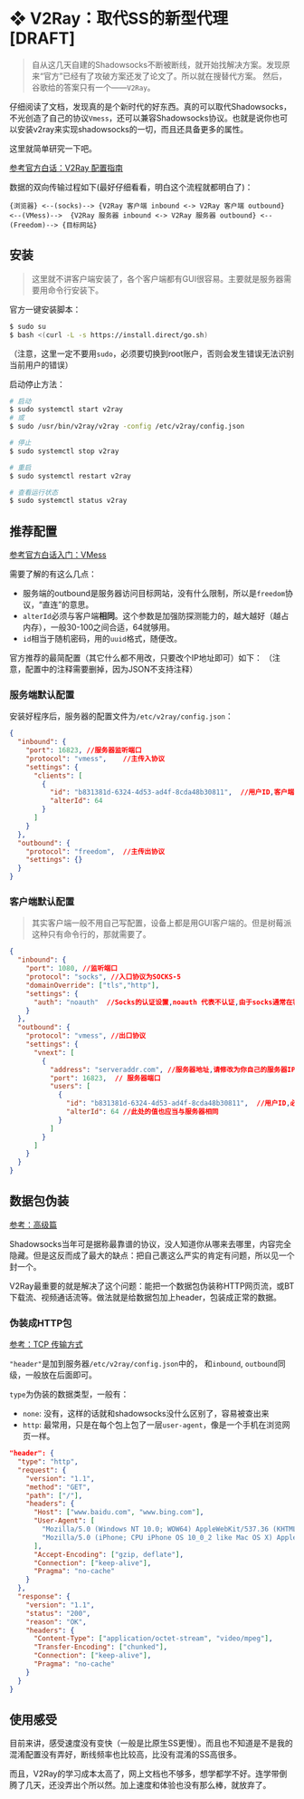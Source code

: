 # ❖ V2Ray：取代SS的新型代理 [DRAFT]

> 自从这几天自建的Shadowsocks不断被断线，就开始找解决方案。发现原来“官方”已经有了攻破方案还发了论文了。所以就在搜替代方案。
然后，谷歌给的答案只有一个——`V2Ray`。

仔细阅读了文档，发现真的是个新时代的好东西。真的可以取代Shadowsocks，不光创造了自己的协议`Vmess`，还可以兼容Shadowsocks协议。也就是说你也可以安装v2ray来实现shadowsocks的一切，而且还具备更多的属性。

这里就简单研究一下吧。

[参考官方白话：V2Ray 配置指南](https://toutyrater.github.io/)

数据的双向传输过程如下(最好仔细看看，明白这个流程就都明白了)：
```
{浏览器} <--(socks)--> {V2Ray 客户端 inbound <-> V2Ray 客户端 outbound} <--(VMess)-->  {V2Ray 服务器 inbound <-> V2Ray 服务器 outbound} <--(Freedom)--> {目标网站}
```

## 安装
> 这里就不讲客户端安装了，各个客户端都有GUI很容易。主要就是服务器需要用命令行安装下。


官方一键安装脚本：
```sh
$ sudo su
$ bash <(curl -L -s https://install.direct/go.sh)
```
（注意，这里一定不要用`sudo`，必须要切换到root账户，否则会发生错误无法识别当前用户的错误）



启动停止方法：
```sh
# 启动
$ sudo systemctl start v2ray
# 或
$ sudo /usr/bin/v2ray/v2ray -config /etc/v2ray/config.json

# 停止
$ sudo systemctl stop v2ray

# 重启
$ sudo systemctl restart v2ray

# 查看运行状态
$ sudo systemctl status v2ray
```



## 推荐配置

[参考官方白话入门：VMess](https://toutyrater.github.io/basic/vmess.html)

需要了解的有这么几点：
- 服务端的outbound是服务器访问目标网站，没有什么限制，所以是`freedom`协议，“直连”的意思。
- `alterId`必须与客户端**相同**。这个参数是加强防探测能力的，越大越好（越占内存），一般30-100之间合适，64就够用。
- `id`相当于随机密码，用的`uuid`格式，随便改。

官方推荐的最简配置（其它什么都不用改，只要改个IP地址即可）如下：
（注意，配置中的注释需要删掉，因为JSON不支持注释）


### 服务端默认配置
安装好程序后，服务器的配置文件为`/etc/v2ray/config.json`：
```json
{
  "inbound": {
    "port": 16823, //服务器监听端口
    "protocol": "vmess",    //主传入协议
    "settings": {
      "clients": [
        {
          "id": "b831381d-6324-4d53-ad4f-8cda48b30811",  //用户ID,客户端与服务器必须相同
          "alterId": 64
        }
      ]
    }
  },
  "outbound": {
    "protocol": "freedom",  //主传出协议
    "settings": {}
  }
}
```


### 客户端默认配置

> 其实客户端一般不用自己写配置，设备上都是用GUI客户端的。但是树莓派这种只有命令行的，那就需要了。

```json
{
  "inbound": {
    "port": 1080, //监听端口
    "protocol": "socks", //入口协议为SOCKS-5
    "domainOverride": ["tls","http"],
    "settings": {
      "auth": "noauth"  //Socks的认证设置,noauth 代表不认证,由于socks通常在客户端使用,所以这里不认证
    }
  },
  "outbound": {
    "protocol": "vmess", //出口协议
    "settings": {
      "vnext": [
        {
          "address": "serveraddr.com", //服务器地址,请修改为你自己的服务器IP或域名
          "port": 16823,  // 服务器端口
          "users": [
            {
              "id": "b831381d-6324-4d53-ad4f-8cda48b30811",  //用户ID,必须与服务器端配置相同
              "alterId": 64 //此处的值也应当与服务器相同
            }
          ]
        }
      ]
    }
  }
}
```


## 数据包伪装

[参考：高级篇](https://toutyrater.github.io/advanced/)

Shadowsocks当年可是据称最靠谱的协议，没人知道你从哪来去哪里，内容完全隐藏。但是这反而成了最大的缺点：把自己裹这么严实的肯定有问题，所以见一个封一个。

V2Ray最重要的就是解决了这个问题：能把一个数据包伪装称HTTP网页流，或BT下载流、视频通话流等。做法就是给数据包加上header，包装成正常的数据。


### 伪装成HTTP包

[参考：TCP 传输方式](https://www.v2ray.com/chapter_02/transport/tcp.html)

`"header"`是加到服务器`/etc/v2ray/config.json`中的， 和`inbound`, `outbound`同级，一般放在后面即可。

`type`为伪装的数据类型，一般有：
- `none`: 没有，这样的话就和shadowsocks没什么区别了，容易被查出来
- `http`: 最常用，只是在每个包上包了一层`user-agent`，像是一个手机在浏览网页一样。

```json
"header": {
  "type": "http",
  "request": {
    "version": "1.1",
    "method": "GET",
    "path": ["/"],
    "headers": {
      "Host": ["www.baidu.com", "www.bing.com"],
      "User-Agent": [
        "Mozilla/5.0 (Windows NT 10.0; WOW64) AppleWebKit/537.36 (KHTML, like Gecko) Chrome/53.0.2785.143 Safari/537.36",
        "Mozilla/5.0 (iPhone; CPU iPhone OS 10_0_2 like Mac OS X) AppleWebKit/601.1 (KHTML, like Gecko) CriOS/53.0.2785.109 Mobile/14A456 Safari/601.1.46"
      ],
      "Accept-Encoding": ["gzip, deflate"],
      "Connection": ["keep-alive"],
      "Pragma": "no-cache"
    }
  },
  "response": {
    "version": "1.1",
    "status": "200",
    "reason": "OK",
    "headers": {
      "Content-Type": ["application/octet-stream", "video/mpeg"],
      "Transfer-Encoding": ["chunked"],
      "Connection": ["keep-alive"],
      "Pragma": "no-cache"
    }
  }
}
```



## 使用感受

目前来讲，感受速度没有变快（一般是比原生SS更慢）。而且也不知道是不是我的混淆配置没有弄好，断线频率也比较高，比没有混淆的SS高很多。

而且，V2Ray的学习成本太高了，网上文档也不够多，想学都学不好。连学带倒腾了几天，还没弄出个所以然。加上速度和体验也没有那么棒，就放弃了。